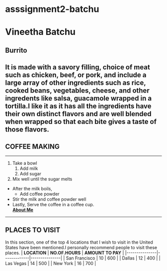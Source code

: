 # asssignment2-batchu
# Vineetha Batchu
## Burrito
It is made with a savory filling, choice of meat such as chicken, beef, or pork, and  include a large array of other ingredients such as rice, cooked beans, vegetables, cheese, and other ingredents like salsa, guacamole **wrapped in a tortilla**.I like it as it has all the ingredients have their own **distinct flavors** and are well blended when wrapped so that each bite gives a taste of those flavors.
------------------------------------
## COFFEE MAKING
------------------------------------
1. Take a bowl
    1. Add milk
    2. Add sugar
2. Mix well until the sugar melts
* After the milk boils,
    * Add coffee powder
* Stir the milk and coffee powder well
* Lastly, Serve the coffee in a coffee cup.    
**[About Me](AboutMe.md)** 
---
## PLACES TO VISIT
In this section, one of the top 4 locations that I wish to visit in the United States have been mentioned.I personally recommend people to visit these places.
| **LOCATION**  | **NO.OF.HOURS** | **AMOUNT TO PAY** |
|---------------|-------------|---------------|
| San Francisco | 10          | 600           |
| Dallas        | 12          | 400           |
| Las Vegas     | 14          | 500           |
| New York      | 16          | 700           |